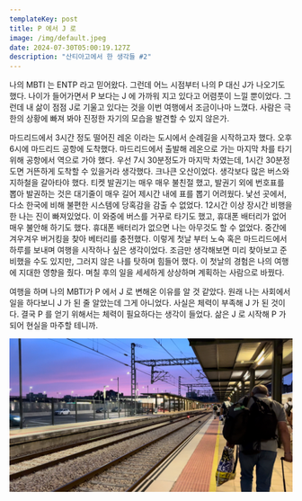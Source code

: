 ```yaml
---
templateKey: post
title: P 에서 J 로
image: /img/default.jpeg
date: 2024-07-30T05:00:19.127Z
description: "산티아고에서 한 생각들 #2"
---
```

나의 MBTI 는 ENTP 라고 믿어왔다. 그런데 어느 시점부터 나의 P 대신 J가 나오기도 했다. 나이가 들어가면서 P 보다는 J 에 가까워 지고 있다고 어렴풋이 느낄 뿐이었다. 그런데 내 삶이 점점 J로 기울고 있다는 것을 이번 여행에서 조금이나마 느꼈다. 사람은 극한의 상황에 빠져 봐야 진정한 자기의 모습을 발견할 수 있지 않은가.

마드리드에서 3시간 정도 떨어진 레온 이라는 도시에서 순례길을 시작하고자 했다. 오후 6시에 마드리드 공항에 도착했다. 마드리드에서 출발해 레온으로 가는 마지막 차를 타기 위해 공항에서 역으로 가야 했다. 우선 7시 30분정도가 마지막 차였는데, 1시간 30분정도면 거뜬하게 도착할 수 있을거라 생각했다. 크나큰 오산이었다. 생각보다 많은 버스와 지하철을 갈아타야 했다. 티켓 발권기는 매우 매우 불친절 했고, 발권기 외에 번호표를 뽑아 발권하는 것은 대기줄이 매우 길어 제시간 내에 표를 뽑기 어려웠다. 낯선 곳에서, 다소 한국에 비해 불편한 시스템에 당혹감을 감출 수 없었다. 12시간 이상 장시간 비행을 한 나는 진이 빠져있었다. 이 와중에 버스를 거꾸로 타기도 했고, 휴대폰 배터리가 없어 매우 불안해 하기도 했다. 휴대폰 배터리가 없으면 나는 아무것도 할 수 없었다. 중간에 겨우겨우 버거킹을 찾아 베터리를 충전했다. 이렇게 첫날 부터 노숙 혹은 마드리드에서 하루를 보내며 여행을 시작하나 싶은 생각이었다. 조금만 생각해보면 미리 찾아보고 준비했을 수도 있지만, 그러지 않은 나를 탓하며 힘들어 했다. 이 첫날의 경험은 나의 여행에 지대한 영향을 줬다. 며칠 후의 일을 세세하게 상상하며 계획하는 사람으로 바꿨다.

여행을 하며 나의 MBTI가  P 에서 J 로 변해온 이유를 알 것 같았다. 원래 나는 사회에서 일을 하다보니 J 가 된 줄 알았는데 그게 아니었다. 사실은 체력이 부족해 J 가 된 것이다. 결국 P 를 얻기 위해서는 체력이 필요하다는 생각이 들었다. 삶은 J 로 시작해 P 가 되어 현실을 마주할 테니까.

![](/img/img_0414.jpeg)